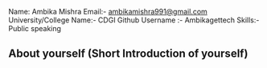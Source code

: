 Name: Ambika Mishra
Email:- ambikamishra991@gmail.com
University/College Name:- CDGI
Github Username :- Ambikagettech
Skills:- Public speaking

About yourself (Short Introduction of yourself)
---
